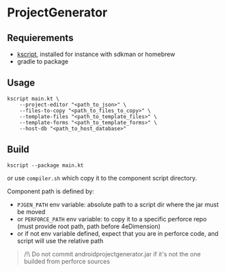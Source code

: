 # ProjectGenerator

## Requierements

- [kscript](https://github.com/holgerbrandl/kscript), installed for instance with sdkman or homebrew
- gradle to package

## Usage

```shell
kscript main.kt \
    --project-editor "<path_to_json>" \
    --files-to-copy "<path_to_files_to_copy>" \
    --template-files "<path_to_template_files>" \
    --template-forms "<path_to_template_forms>" \
    --host-db "<path_to_host_database>"
```

## Build

```shell
kscript --package main.kt
```

or use `compiler.sh` which copy it to the component script directory.

Component path is defined by:
- `PJGEN_PATH` env variable: absolute path to a script dir where the jar must be moved
- or `PERFORCE_PATH` env variable: to copy it to a specific perforce repo (must provide root path, path before 4eDimension)
- or if not env variable defined, expect that you are in perforce code, and script will use the relative path

> /!\ Do not commit androidprojectgenerator.jar if it's not the one builded from perforce sources
